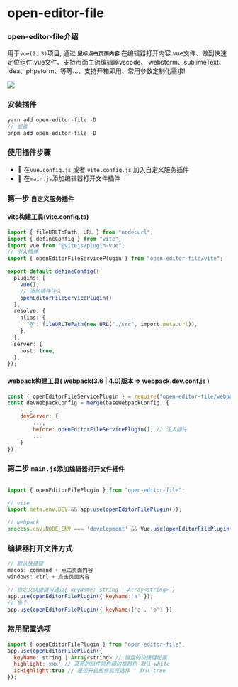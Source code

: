 # open-editor-file

### open-editor-file介绍
用于`vue(2、3)`项目, 通过 **`鼠标点击页面内容`** 在编辑器打开内容.vue文件、做到快速定位组件.vue文件、支持市面主流编辑器vscode、 webstorm、sublimeText、idea、phpstorm、等等...、支持开箱即用、常用参数定制化需求!

![](https://blogs-macos.oss-cn-shenzhen.aliyuncs.com/ui/7711661422245_.pic.jpg)

### 安装插件
```js
yarn add open-editor-file -D
// 或者
pnpm add open-editor-file -D
```

### 使用插件步骤
- 🎃 在`vue.config.js` 或者 `vite.config.js` 加入自定义服务插件
- 🎃 在`main.js`添加编辑器打开文件插件



### 第一步 ```自定义服务插件```

#### vite构建工具(vite.config.ts)
```ts
import { fileURLToPath, URL } from "node:url";
import { defineConfig } from "vite";
import vue from "@vitejs/plugin-vue";
// 引入插件
import { openEditorFileServicePlugin } from "open-editor-file/vite";

export default defineConfig({
  plugins: [
    vue(), 
    // 添加插件注入
    openEditorFileServicePlugin()
  ],
  resolve: {
    alias: {
      "@": fileURLToPath(new URL("./src", import.meta.url)),
    },
  },
  server: {
    host: true,
  },
});
```

#### webpack构建工具( webpack(3.6 | 4.0)版本 => webpack.dev.conf.js )
```js
const { openEditorFileServicePlugin } = require("open-editor-file/webpack");
const devWebpackConfig = merge(baseWebpackConfig, {
    ...,
    devServer: {
        ...,
        before: openEditorFileServicePlugin(), // 注入插件
        ...
    }
})
```
<!-- `webpack(5.0)版本 => webpack.dev.conf.js` -->



### 第二步 ```main.js添加编辑器打开文件插件```

```js

import { openEditorFilePlugin } from "open-editor-file";

// vite
import.meta.env.DEV && app.use(openEditorFilePlugin());

// webpack
process.env.NODE_ENV === 'development' && Vue.use(openEditorFilePlugin());
```

### 编辑器打开文件方式

```js
// 默认快捷键
macos: command + 点击页面内容
windows: ctrl + 点击页面内容

// 自定义快捷键可通过{ keyName: string | Array<string> }
app.use(openEditorFilePlugin({ keyName:'a' });
// 多个
app.use(openEditorFilePlugin({ keyName:['a', 'b'] });
```

### 常用配置选项
```js
import { openEditorFilePlugin } from "open-editor-file";
app.use(openEditorFilePlugin({
  keyName: string | Array<string> // 键盘的快捷键配置
  highlight:'xxx' // 高亮的组件颜色和边框颜色 默认-white
  isHighlight:true // 是否开启组件高亮选择   默认-true
});
```
